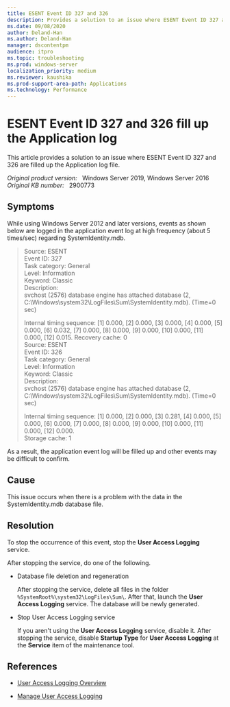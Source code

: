 ```yaml
---
title: ESENT Event ID 327 and 326
description: Provides a solution to an issue where ESENT Event ID 327 and 326 are filled up the Application log file.
ms.date: 09/08/2020
author: Deland-Han
ms.author: Deland-Han
manager: dscontentpm
audience: itpro
ms.topic: troubleshooting
ms.prod: windows-server
localization_priority: medium
ms.reviewer: kaushika
ms.prod-support-area-path: Applications
ms.technology: Performance
---
```

# ESENT Event ID 327 and 326 fill up the Application log

This article provides a solution to an issue where ESENT Event ID 327 and 326 are filled up the Application log file.

_Original product version:_ &nbsp; Windows Server 2019, Windows Server 2016  
_Original KB number:_ &nbsp; 2900773

## Symptoms

While using Windows Server 2012 and later versions, events as shown below are logged in the application event log at high frequency (about 5 times/sec) regarding SystemIdentity.mdb.

> Source: ESENT  
Event ID: 327  
Task category: General  
Level: Information  
Keyword: Classic  
Description:  
svchost (2576) database engine has attached database (2, C:\Windows\system32\LogFiles\Sum\SystemIdentity.mdb). (Time=0 sec)  
>
> Internal timing sequence: [1] 0.000, [2] 0.000, [3] 0.000, [4] 0.000, [5] 0.000, [6] 0.032, [7] 0.000, [8] 0.000, [9] 0.000, [10] 0.000, [11] 0.000, [12] 0.015.
Recovery cache: 0  
Source: ESENT  
Event ID: 326  
Task category: General  
Level: Information  
Keyword: Classic  
Description:  
svchost (2576) database engine has attached database (2, C:\Windows\system32\LogFiles\Sum\SystemIdentity.mdb). (Time=0 sec)  
>
> Internal timing sequence: [1] 0.000, [2] 0.000, [3] 0.281, [4] 0.000, [5] 0.000, [6] 0.000, [7] 0.000, [8] 0.000, [9] 0.000, [10] 0.000, [11] 0.000, [12] 0.000.  
Storage cache: 1

As a result, the application event log will be filled up and other events may be difficult to confirm.

## Cause

This issue occurs when there is a problem with the data in the SystemIdentity.mdb database file.

## Resolution

To stop the occurrence of this event, stop the **User Access Logging** service.

After stopping the service, do one of the following.

- Database file deletion and regeneration

    After stopping the service, delete all files in the folder `%SystemRoot%\system32\LogFiles\Sum\`. After that, launch the **User Access Logging** service. The database will be newly generated.

- Stop User Access Logging service

    If you aren't using the **User Access Logging** service, disable it. After stopping the service, disable **Startup Type** for **User Access Logging** at the **Service** item of the maintenance tool.

## References

- [User Access Logging Overview](/previous-versions/windows/it-pro/windows-server-2012-R2-and-2012/hh849634(v=ws.11))

- [Manage User Access Logging](/previous-versions/windows/it-pro/windows-server-2012-R2-and-2012/jj574126(v=ws.11))

